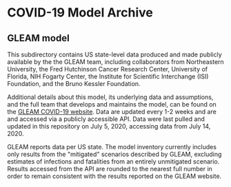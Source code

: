 # COVID-19 Model Archive

## GLEAM model

This subdirectory contains US state-level data produced and made publicly available by the the GLEAM team, including collaborators from Northeastern University, the Fred Hutchinson Cancer Research Center, University of Florida, NIH Fogarty Center, the Institute for Scientific Interchange (ISI) Foundation, and the Bruno Kessler Foundation.

Additional details about this model, its underlying data and assumptions, and the full team that develops and maintains the model, can be found on the [GLEAM COVID-19 website](https://covid19.gleamproject.org/). Data are updated every 1-2 weeks and are and accessed via a publicly accessible API. Data were last pulled and updated in this repository on July 5, 2020, accessing data from July 14, 2020.

GLEAM reports data per US state. The model inventory currently includes only results from the "mitigated" scenarios described by GLEAM, excluding estimates of infections and fatalities from an entirely unmitigated scenario. Results accessed from the API are rounded to the nearest full number in order to remain consistent with the results reported on the GLEAM website.
